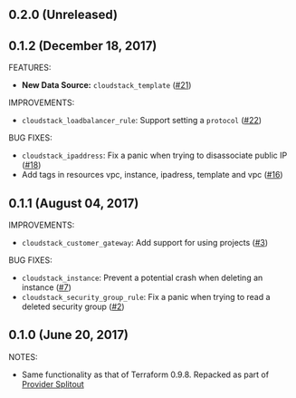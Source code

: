 ## 0.2.0 (Unreleased)
## 0.1.2 (December 18, 2017)

FEATURES:

* **New Data Source:** `cloudstack_template` ([#21](https://github.com/terraform-providers/terraform-provider-cloudstack/issues/21))

IMPROVEMENTS:

* `cloudstack_loadbalancer_rule`: Support setting a `protocol` ([#22](https://github.com/terraform-providers/terraform-provider-cloudstack/issues/22))

BUG FIXES:

* `cloudstack_ipaddress`: Fix a panic when trying to disassociate public IP ([#18](https://github.com/terraform-providers/terraform-provider-cloudstack/issues/18))
* Add tags in resources vpc, instance, ipadress, template and vpc ([#16](https://github.com/terraform-providers/terraform-provider-cloudstack/issues/16))

## 0.1.1 (August 04, 2017)

IMPROVEMENTS:

* `cloudstack_customer_gateway`: Add support for using projects ([#3](https://github.com/terraform-providers/terraform-provider-cloudstack/issues/3))

BUG FIXES:

* `cloudstack_instance`: Prevent a potential crash when deleting an instance ([#7](https://github.com/terraform-providers/terraform-provider-cloudstack/issues/7))
* `cloudstack_security_group_rule`: Fix a panic when trying to read a deleted security group ([#2](https://github.com/terraform-providers/terraform-provider-cloudstack/issues/2))

## 0.1.0 (June 20, 2017)

NOTES:

* Same functionality as that of Terraform 0.9.8. Repacked as part of [Provider Splitout](https://www.hashicorp.com/blog/upcoming-provider-changes-in-terraform-0-10/)
